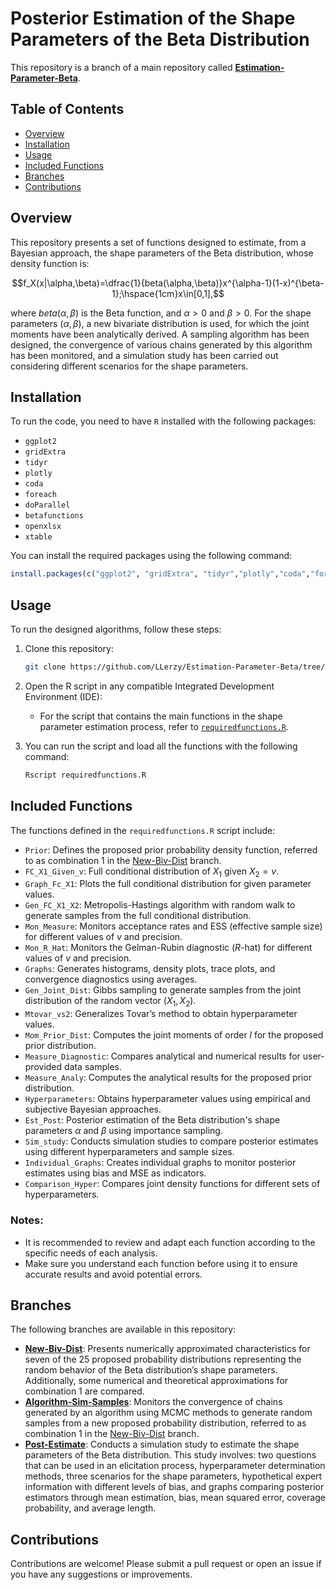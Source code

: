 # Posterior Estimation of the Shape Parameters of the Beta Distribution

This repository is a branch of a main repository called [**Estimation-Parameter-Beta**](https://github.com/LLerzy/Estimation-Parameter-Beta).

## Table of Contents

-   [Overview](#overview)
-   [Installation](#installation)
-   [Usage](#usage)
-   [Included Functions](#included-functions)
-   [Branches](#branches)
-   [Contributions](#contributions)

## Overview

This repository presents a set of functions designed to estimate, from a Bayesian approach, the shape parameters of the Beta distribution, whose density function is:

$$f_X(x|\alpha,\beta)=\dfrac{1}{beta(\alpha,\beta)}x^{\alpha-1}(1-x)^{\beta-1};\hspace{1cm}x\in[0,1],$$

where $beta(\alpha,\beta)$ is the Beta function, and $\alpha>0$ and $\beta>0$. For the shape parameters $(\alpha,\beta)$, a new bivariate distribution is used, for which the joint moments have been analytically derived. A sampling algorithm has been designed, the convergence of various chains generated by this algorithm has been monitored, and a simulation study has been carried out considering different scenarios for the shape parameters.

## Installation

To run the code, you need to have `R` installed with the following packages:

- `ggplot2` 
- `gridExtra` 
- `tidyr` 
- `plotly` 
- `coda` 
- `foreach` 
- `doParallel` 
- `betafunctions` 
- `openxlsx` 
- `xtable`

You can install the required packages using the following command:

``` r
install.packages(c("ggplot2", "gridExtra", "tidyr","plotly","coda","foreach","doParallel","betafunctions","openxlsx","xtable"))
```

## Usage

To run the designed algorithms, follow these steps:

1. Clone this repository:

    ``` bash
    git clone https://github.com/LLerzy/Estimation-Parameter-Beta/tree/main.git
    ```

2. Open the R script in any compatible Integrated Development Environment (IDE):

    -   For the script that contains the main functions in the shape parameter estimation process, refer to [`requiredfunctions.R`](https://github.com/LLerzy/Estimation-Parameter-Beta/blob/Post-Estimate/requiredfunctions.R).

3. You can run the script and load all the functions with the following command:

    ``` bash
    Rscript requiredfunctions.R
    ```

## Included Functions

The functions defined in the `requiredfunctions.R` script include:

-   `Prior`: Defines the proposed prior probability density function, referred to as combination 1 in the [New-Biv-Dist](https://github.com/LLerzy/Estimation-Parameter-Beta/tree/New-Biv-Dist) branch.
-   `FC_X1_Given_v`: Full conditional distribution of $X_1$ given $X_2 = v$.
-   `Graph_Fc_X1`: Plots the full conditional distribution for given parameter values.
-   `Gen_FC_X1_X2`: Metropolis-Hastings algorithm with random walk to generate samples from the full conditional distribution.
-   `Mon_Measure`: Monitors acceptance rates and ESS (effective sample size) for different values of $v$ and precision.
-   `Mon_R_Hat`: Monitors the Gelman-Rubin diagnostic ($R$-hat) for different values of $v$ and precision.
-   `Graphs`: Generates histograms, density plots, trace plots, and convergence diagnostics using averages.
-   `Gen_Joint_Dist`: Gibbs sampling to generate samples from the joint distribution of the random vector $(X_1,X_2)$.
-   `Mtovar_vs2`: Generalizes Tovar’s method to obtain hyperparameter values.
-   `Mom_Prior_Dist`: Computes the joint moments of order $l$ for the proposed prior distribution.
-   `Measure_Diagnostic`: Compares analytical and numerical results for user-provided data samples.
-   `Measure_Analy`: Computes the analytical results for the proposed prior distribution.
-   `Hyperparameters`: Obtains hyperparameter values using empirical and subjective Bayesian approaches.
-   `Est_Post`: Posterior estimation of the Beta distribution's shape parameters $\alpha$ and $\beta$ using importance sampling.
-   `Sim_study`: Conducts simulation studies to compare posterior estimates using different hyperparameters and sample sizes.
-   `Individual_Graphs`: Creates individual graphs to monitor posterior estimates using bias and MSE as indicators.
-   `Comparison_Hyper`: Compares joint density functions for different sets of hyperparameters.

### Notes:

-   It is recommended to review and adapt each function according to the specific needs of each analysis.
-   Make sure you understand each function before using it to ensure accurate results and avoid potential errors.

## Branches

The following branches are available in this repository:

-   [**New-Biv-Dist**](https://github.com/LLerzy/Estimation-Parameter-Beta/tree/New-Biv-Dist): Presents numerically approximated characteristics for seven of the 25 proposed probability distributions representing the random behavior of the Beta distribution’s shape parameters. Additionally, some numerical and theoretical approximations for combination 1 are compared.
-   [**Algorithm-Sim-Samples**](https://github.com/LLerzy/Estimation-Parameter-Beta/tree/Algorithm-Sim-Samples): Monitors the convergence of chains generated by an algorithm using MCMC methods to generate random samples from a new proposed probability distribution, referred to as combination 1 in the [New-Biv-Dist](https://github.com/LLerzy/Estimation-Parameter-Beta/tree/New-Biv-Dist) branch.
-   [**Post-Estimate**](https://github.com/LLerzy/Estimation-Parameter-Beta/tree/Post-Estimate): Conducts a simulation study to estimate the shape parameters of the Beta distribution. This study involves: two questions that can be used in an elicitation process, hyperparameter determination methods, three scenarios for the shape parameters, hypothetical expert information with different levels of bias, and graphs comparing posterior estimators through mean estimation, bias, mean squared error, coverage probability, and average length.

## Contributions

Contributions are welcome! Please submit a pull request or open an issue if you have any suggestions or improvements.
